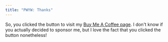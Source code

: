 ```yaml
---
title: "PWYW: Thanks"
---
```


<le-title lines="Thanks for thinking about sponsoring" as="h3"></le-title>

<section class="max-w-3xl text-xl">
<p>So, you clicked the button to visit my <a href="https://buymeacoff.ee/timbenniks" target="_blank" rel="noopener">Buy Me A Coffee page</a>. I don't know if you actually decided to sponsor me, but I love the fact that you clicked the button nonetheless!</p>
</section>
